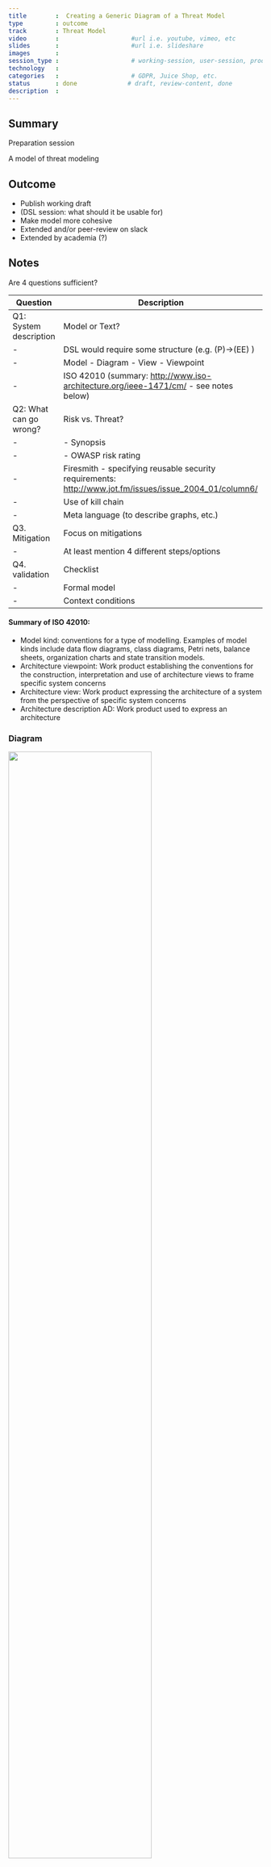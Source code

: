 ```yaml
---
title        :  Creating a Generic Diagram of a Threat Model 
type         : outcome
track        : Threat Model
video        :                    #url i.e. youtube, vimeo, etc
slides       :                    #url i.e. slideshare
images       :
session_type :                    # working-session, user-session, product-session            
technology   :
categories   :                    # GDPR, Juice Shop, etc.
status       : done              # draft, review-content, done
description  :
---
```


## Summary
Preparation session

A model of threat modeling

## Outcome
- Publish working draft
- (DSL session: what should it be usable for)
- Make model more cohesive
- Extended and/or peer-review on slack
- Extended by academia (?)

## Notes

Are 4 questions sufficient?

Question|Description 
--------|------------
Q1: System description|Model or Text? 
-|DSL would require some structure (e.g. (P)->(EE) )
-|Model - Diagram - View - Viewpoint
-|ISO 42010 (summary: http://www.iso-architecture.org/ieee-1471/cm/ - see notes below)
Q2: What can go wrong?|Risk vs. Threat?
-|  - Synopsis
-|  - OWASP risk rating
-| Firesmith - specifying reusable security requirements: http://www.jot.fm/issues/issue_2004_01/column6/
-|Use of kill chain
-|Meta language (to describe graphs, etc.)
Q3. Mitigation|Focus on mitigations
-|At least mention 4 different steps/options
Q4. validation|Checklist
-|Formal model
-|Context conditions

#### Summary of ISO 42010:
 - Model kind: conventions for a type of modelling. Examples of model kinds include data flow diagrams, class diagrams, Petri nets, balance sheets, organization charts and state transition models.
 - Architecture viewpoint:
Work product establishing the conventions for the construction, interpretation and use of architecture views to frame specific system concerns
 - Architecture view:
Work product expressing the architecture of a system from the perspective of specific system concerns
 - Architecture description AD:
Work product used to express an architecture

### Diagram

<img src="https://user-images.githubusercontent.com/22427294/58893966-0de31a80-86e9-11e9-90c5-debda7526773.png" width="75%">





